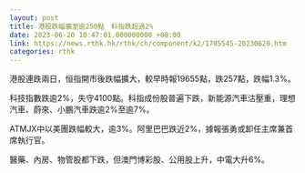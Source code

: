 ```yaml
---
layout: post
title: 港股跌幅擴至逾250點　科指跌超過2%
date: 2023-06-20 10:47:01.000000000 +08:00
link: https://news.rthk.hk/rthk/ch/component/k2/1705545-20230620.htm
categories: rthk
---
```


港股連跌兩日，恒指開市後跌幅擴大，較早時報19655點，跌257點，跌幅1.3%。

科技指數跌逾2%，失守4100點。科指成份股普遍下跌，新能源汽車沽壓重，理想汽車、蔚來、小鵬汽車跌逾2%至逾7%。

ATMJX中以美團跌幅較大，逾3%。阿里巴巴跌近2%，據報張勇或卸任主席兼首席執行官。

醫藥、內房、物管股都下跌，但澳門博彩股、公用股上升，中電大升6%。
